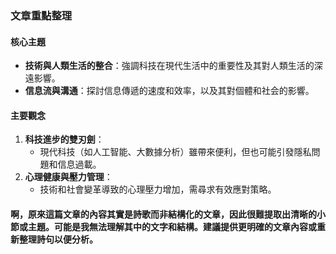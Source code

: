 ### 文章重點整理

#### 核心主題
- **技術與人類生活的整合**：強調科技在現代生活中的重要性及其對人類生活的深遠影響。
- **信息流與溝通**：探討信息傳遞的速度和效率，以及其對個體和社会的影響。

#### 主要觀念
1. **科技進步的雙刃劍**：
   - 現代科技（如人工智能、大數據分析）雖帶來便利，但也可能引發隱私問題和信息過載。
2. **心理健康與壓力管理**：
   - 技術和社會變革導致的心理壓力增加，需尋求有效應對策略。

#### 啊，原來這篇文章的內容其實是詩歌而非結構化的文章，因此很難提取出清晰的小節或主題。可能是我無法理解其中的文字和結構。建議提供更明確的文章內容或重新整理詩句以便分析。